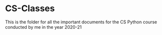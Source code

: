 # CS-Classes

This is the folder for all the important documents for the CS Python course conducted by me in the year 2020-21
